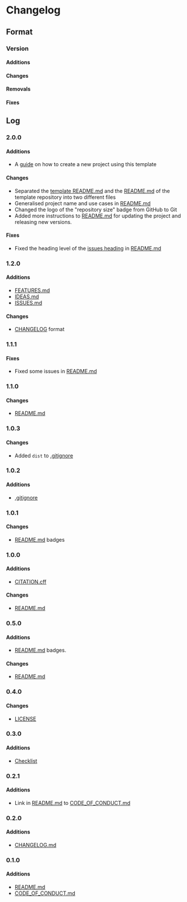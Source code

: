 # Changelog

## Format

### Version

#### Additions

#### Changes

#### Removals

#### Fixes

## Log

### 2.0.0

#### Additions

- A [guide](./README.md#creating-a-new-project-using-this-template) on how to create a new project using this template

#### Changes

- Separated the [template README.md](./README_TEMPLATE.md) and the [README.md](./README.md) of the template repository into two different files
- Generalised project name and use cases in [README.md](./README.md)
- Changed the logo of the "repository size" badge from GitHub to Git
- Added more instructions to [README.md](./README.md) for updating the project and releasing new versions.

#### Fixes

- Fixed the heading level of the [issues heading](./README.md#issues) in [README.md](./README.md)

### 1.2.0

#### Additions

- [FEATURES.md](./FEATURES.md)
- [IDEAS.md](./IDEAS.md)
- [ISSUES.md](./ISSUES.md)

#### Changes

- [CHANGELOG](./CHANGELOG.md) format

### 1.1.1

#### Fixes

- Fixed some issues in [README.md](./README.md)

### 1.1.0

#### Changes

- [README.md](./README.md)

### 1.0.3

#### Changes

- Added `dist` to [.gitignore](./.gitignore)

### 1.0.2

#### Additions

- [.gitignore](./.gitignore)

### 1.0.1

#### Changes

- [README.md](./README.md) badges

### 1.0.0

#### Additions

- [CITATION.cff](./CITATION.cff)

#### Changes

- [README.md](./README.md)

### 0.5.0

#### Additions

- [README.md](./README.md) badges.

#### Changes

- [README.md](./README.md)

### 0.4.0

#### Changes

- [LICENSE](./LICENSE)

### 0.3.0

#### Additions

- [Checklist](./README.md#checklist)

### 0.2.1

#### Additions

- Link in [README.md](./README.md) to [CODE_OF_CONDUCT.md](./CODE_OF_CONDUCT.md)

### 0.2.0

#### Additions

- [CHANGELOG.md](./CHANGELOG.md)

### 0.1.0

#### Additions

- [README.md](./README.md)
- [CODE_OF_CONDUCT.md](./CODE_OF_CONDUCT.md)
